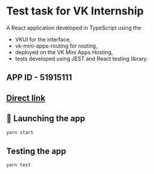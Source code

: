 # Test task for VK Internship

A React application developed in TypeScript using the 
* VKUI for the interface,
* vk-mini-apps-routing for routing,
* deployed on the VK Mini Apps Hosting,
* tests developed using JEST and React testing library.

## APP ID - 51915111
## [Direct link](https://vk.com/app51915111)

## 🚀 Launching the app

```sh
yarn start
```

## Testing the app
```sh
yarn test 
```
